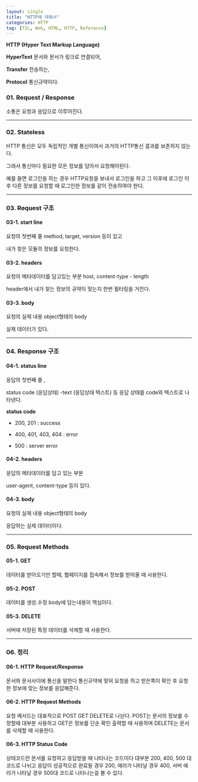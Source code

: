 ```yaml
---
layout: single
title: "HTTP에 대해서"
categories: HTTP
tag: [TIL, Web, HTML, HTTP, Reference]
---
```


**HTTP (Hyper Text Markup Language)**

**HyperText** 문서와 문서가 링크로 연결되어,

**Transfer** 전송하는,

**Protocol** 통신규약이다.

### 01. Request / Response

소통은 요청과 응답으로 이루어진다.

---

### 02. Stateless

HTTP 통신은 모두 독립적인 개별 통신이여서 과거의 HTTP통신 결과를 보존하지 않는다.

그래서 통신마다 필요한 모든 정보를 담아서 요청해야된다.

예를 들면 로그인을 하는 경우 HTTP요청을 보내서 로그인을 하고 그 이후에 로그인 이후 다른 정보를 요청할 때 로그인한 정보를 같이 전송하여야 한다.

---

### 03. Request 구조

#### **03-1. start line**

요청의 첫번째 줄 method, target, version 등이 있고

내가 찾은 모듈의 정보를 요청한다.

#### 03-2. headers

요청의 메타데이터를 담고있는 부분 host, content-type - length

header에서 내가 찾는 정보의 규약이 맞는지 한번 필터링을 거친다.

#### 03-3. body

요청의 실제 내용 object형태의 body

실제 데이터가 있다.

---

### 04. Response 구조

#### 04-1. status line

응답의 첫번째 줄 ,

status code (응답상태) -text (응답상태 텍스트) 등 응답 상태를 code와 텍스트로 나타낸다.

**status code**

- 200, 201 : success

- 400, 401, 403, 404 : error

- 500 : server error

#### 04-2. headers

응답의 메타데이터를 담고 있는 부분

user-agent, content-type 등이 있다.

#### 04-3. body

요청의 실제 내용 object형태의 body

응답하는 실제 데이터이다.

---

### 05. Request Methods

#### 05-1. GET

데이터를 받아오기만 할때, 웹페이지를 접속해서 정보를 받아올 때 사용한다.

#### 05-2. POST

데이터를 생성.수정 body에 담는내용이 핵심이다.

#### 05-3. DELETE

서버에 저장된 특정 데이터를 삭제할 때 사용한다.

---

### 06. 정리

#### 06-1. HTTP Request/Response

문서와 문서사이에 통신을 말한다 통신규약에 맞혀 요청을 하고 받은쪽이 확인 후 요청한 정보에 맞는 정보를 응답해준다.

#### 06-2. HTTP Request Methods

요청 메서드는 대표적으로 POST GET DELETE로 나뉜다. POST는 문서의 정보를 수정할때 대부분 사용하고 GET은 정보를 단순 확인 출력할 때 사용하며 DELETE는 문서를 삭제할 때 사용한다.

#### 06-3. HTTP Status Code

상태코드란 문서를 요청하고 응답받을 때 나타나는 코드이다 대부분 200, 400, 500 대 코드로 나뉘고 응답이 성공적으로 완료될 경우 200, 에러가 나타날 경우 400, 서버 에러가 나타날 경우 500대 코드로 나타나는걸 볼 수 있다.
